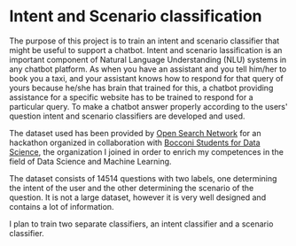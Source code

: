 # Intent and Scenario classification

The purpose of this project is to train an intent and scenario classifier that might be useful to support a chatbot. Intent and scenario lassification is an important component of Natural Language Understanding (NLU) systems in any chatbot platform.
As when you have an assistant and you tell him/her to book you a taxi, and your assistant knows how to respond for that query of yours because he/she has brain that trained for this, a chatbot providing assistance for a specific website has to be trained to respond for a particular query. To make a chatbot answer properly according to the users' question intent and scenario classifiers are developed and used.

The dataset used has been provided by [Open Search Network](https://www.opensearchnetwork.com) for an hackathon organized in collaboration with [Bocconi Students for Data Science](https://it.linkedin.com/company/bocconi-students-for-data-science), the organization I joined in order to enrich my competences in the field of Data Science and Machine Learning.

The dataset consists of 14514 questions with two labels, one determining the intent of the user and the other determining the scenario of the question. It is not a large dataset, however it is very well designed and contains a lot of information.

I plan to train two separate classifiers, an intent classifier and a scenario classifier.
